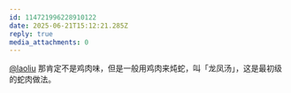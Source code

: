 ```yaml
---
id: 114721996228910122
date: 2025-06-21T15:12:21.285Z
reply: true
media_attachments: 0
---
```


[@laoliu](https://l22.org/@laoliu) 那肯定不是鸡肉味，但是一般用鸡肉来炖蛇，叫「龙凤汤」，这是最初级的蛇肉做法。

